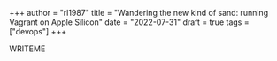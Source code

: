 +++
author = "rl1987"
title = "Wandering the new kind of sand: running Vagrant on Apple Silicon"
date = "2022-07-31"
draft = true
tags = ["devops"]
+++

WRITEME
